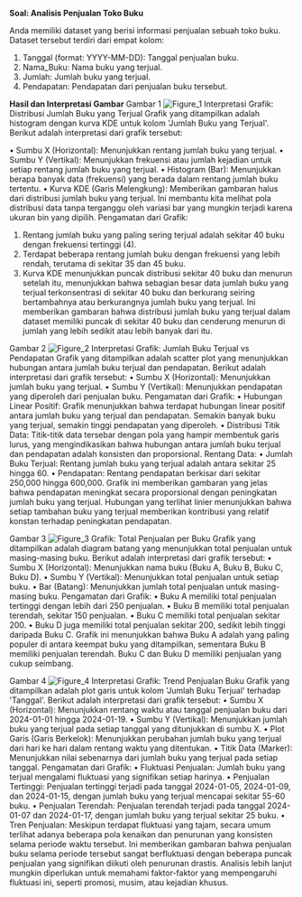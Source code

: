 **Soal: Analisis Penjualan Toko Buku**

Anda memiliki dataset yang berisi informasi penjualan sebuah toko buku. Dataset tersebut terdiri dari empat kolom:
1.	Tanggal (format: YYYY-MM-DD): Tanggal penjualan buku.
2.	Nama_Buku: Nama buku yang terjual.
3.	Jumlah: Jumlah buku yang terjual.
4.	Pendapatan: Pendapatan dari penjualan buku tersebut.

**Hasil dan Interpretasi Gambar**
Gambar 1
![Figure_1](https://github.com/YennyClaraManihuruk/Pythonn/assets/166583340/ff36d216-f0ed-4610-845a-1f46be9e2371)
Interpretasi Grafik: Distribusi Jumlah Buku yang Terjual
Grafik yang ditampilkan adalah histogram dengan kurva KDE untuk kolom 'Jumlah Buku yang Terjual'. Berikut adalah interpretasi dari grafik tersebut: 

• Sumbu X (Horizontal): Menunjukkan rentang jumlah buku yang terjual. 
• Sumbu Y (Vertikal): Menunjukkan frekuensi atau jumlah kejadian untuk setiap rentang jumlah buku yang terjual. 
• Histogram (Bar): Menunjukkan berapa banyak data (frekuensi) yang berada dalam rentang jumlah buku tertentu. 
• Kurva KDE (Garis Melengkung): Memberikan gambaran halus dari distribusi jumlah buku yang terjual. Ini membantu kita melihat pola distribusi data tanpa terganggu oleh variasi bar yang mungkin terjadi karena ukuran bin yang dipilih.
Pengamatan dari Grafik:
1.	Rentang jumlah buku yang paling sering terjual adalah sekitar 40 buku dengan frekuensi tertinggi (4).
2.	Terdapat beberapa rentang jumlah buku dengan frekuensi yang lebih rendah, terutama di sekitar 35 dan 45 buku.
3.	Kurva KDE menunjukkan puncak distribusi sekitar 40 buku dan menurun setelah itu, menunjukkan bahwa sebagian besar data jumlah buku yang terjual terkonsentrasi di sekitar 40 buku dan berkurang seiring bertambahnya atau berkurangnya jumlah buku yang terjual.
Ini memberikan gambaran bahwa distribusi jumlah buku yang terjual dalam dataset memiliki puncak di sekitar 40 buku dan cenderung menurun di jumlah yang lebih sedikit atau lebih banyak dari itu.

Gambar 2 
![Figure_2](https://github.com/YennyClaraManihuruk/Pythonn/assets/166583340/6f4bc375-2daf-46f3-80fd-a9d75412cf66)
Interpretasi Grafik: Jumlah Buku Terjual vs Pendapatan
Grafik yang ditampilkan adalah scatter plot yang menunjukkan hubungan antara jumlah buku terjual dan pendapatan. Berikut adalah interpretasi dari grafik tersebut:
•	Sumbu X (Horizontal): Menunjukkan jumlah buku yang terjual.
•	Sumbu Y (Vertikal): Menunjukkan pendapatan yang diperoleh dari penjualan buku.
Pengamatan dari Grafik:
•	Hubungan Linear Positif: Grafik menunjukkan bahwa terdapat hubungan linear positif antara jumlah buku yang terjual dan pendapatan. Semakin banyak buku yang terjual, semakin tinggi pendapatan yang diperoleh.
•	Distribusi Titik Data: Titik-titik data tersebar dengan pola yang hampir membentuk garis lurus, yang mengindikasikan bahwa hubungan antara jumlah buku terjual dan pendapatan adalah konsisten dan proporsional.
Rentang Data:
•	Jumlah Buku Terjual: Rentang jumlah buku yang terjual adalah antara sekitar 25 hingga 60.
•	Pendapatan: Rentang pendapatan berkisar dari sekitar 250,000 hingga 600,000.
Grafik ini memberikan gambaran yang jelas bahwa pendapatan meningkat secara proporsional dengan peningkatan jumlah buku yang terjual. Hubungan yang terlihat linier menunjukkan bahwa setiap tambahan buku yang terjual memberikan kontribusi yang relatif konstan terhadap peningkatan pendapatan.

Gambar 3
![Figure_3](https://github.com/YennyClaraManihuruk/Pythonn/assets/166583340/00e37e4e-d5f3-4052-9168-6528d858e7a1)
Grafik: Total Penjualan per Buku
Grafik yang ditampilkan adalah diagram batang yang menunjukkan total penjualan untuk masing-masing buku. Berikut adalah interpretasi dari grafik tersebut:
• Sumbu X (Horizontal): Menunjukkan nama buku (Buku A, Buku B, Buku C, Buku D).
• Sumbu Y (Vertikal): Menunjukkan total penjualan untuk setiap buku.
• Bar (Batang): Menunjukkan jumlah total penjualan untuk masing-masing buku.
Pengamatan dari Grafik:
•	Buku A memiliki total penjualan tertinggi dengan lebih dari 250 penjualan.
•	Buku B memiliki total penjualan terendah, sekitar 150 penjualan.
•	Buku C memiliki total penjualan sekitar 200.
•	Buku D juga memiliki total penjualan sekitar 200, sedikit lebih tinggi daripada Buku C.
Grafik ini menunjukkan bahwa Buku A adalah yang paling populer di antara keempat buku yang ditampilkan, sementara Buku B memiliki penjualan terendah. Buku C dan Buku D memiliki penjualan yang cukup seimbang.

Gambar 4
![Figure_4](https://github.com/YennyClaraManihuruk/Pythonn/assets/166583340/913594d2-cde9-4778-a9c9-0dd70d3df3b9)
Interpretasi Grafik: Trend Penjualan Buku
Grafik yang ditampilkan adalah plot garis untuk kolom 'Jumlah Buku Terjual' terhadap 'Tanggal'. Berikut adalah interpretasi dari grafik tersebut:
•	Sumbu X (Horizontal): Menunjukkan rentang waktu atau tanggal penjualan buku dari 2024-01-01 hingga 2024-01-19.
•	Sumbu Y (Vertikal): Menunjukkan jumlah buku yang terjual pada setiap tanggal yang ditunjukkan di sumbu X.
•	Plot Garis (Garis Berkelok): Menunjukkan perubahan jumlah buku yang terjual dari hari ke hari dalam rentang waktu yang ditentukan.
•	Titik Data (Marker): Menunjukkan nilai sebenarnya dari jumlah buku yang terjual pada setiap tanggal.
Pengamatan dari Grafik:
•	Fluktuasi Penjualan: Jumlah buku yang terjual mengalami fluktuasi yang signifikan setiap harinya.
•	Penjualan Tertinggi: Penjualan tertinggi terjadi pada tanggal 2024-01-05, 2024-01-09, dan 2024-01-15, dengan jumlah buku yang terjual mencapai sekitar 55-60 buku.
•	Penjualan Terendah: Penjualan terendah terjadi pada tanggal 2024-01-07 dan 2024-01-17, dengan jumlah buku yang terjual sekitar 25 buku.
•	Tren Penjualan: Meskipun terdapat fluktuasi yang tajam, secara umum terlihat adanya beberapa pola kenaikan dan penurunan yang konsisten selama periode waktu tersebut.
Ini memberikan gambaran bahwa penjualan buku selama periode tersebut sangat berfluktuasi dengan beberapa puncak penjualan yang signifikan diikuti oleh penurunan drastis. Analisis lebih lanjut mungkin diperlukan untuk memahami faktor-faktor yang mempengaruhi fluktuasi ini, seperti promosi, musim, atau kejadian khusus.




